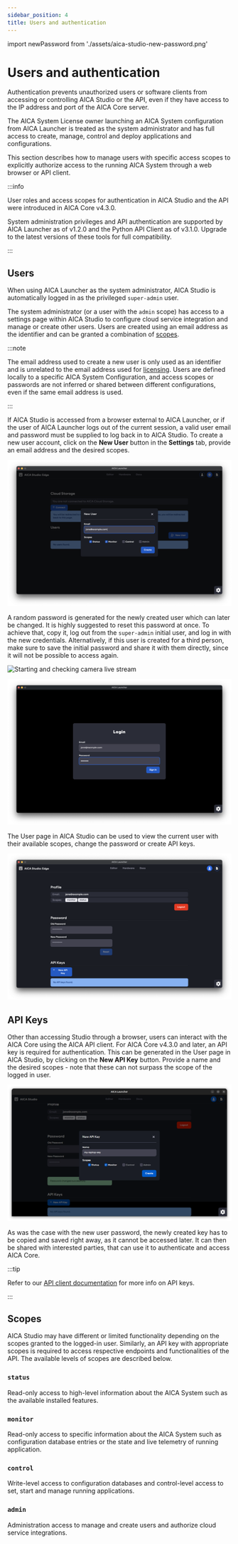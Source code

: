 ```yaml
---
sidebar_position: 4
title: Users and authentication
---
```


import newPassword from './assets/aica-studio-new-password.png'

# Users and authentication

Authentication prevents unauthorized users or software clients from accessing or controlling AICA Studio or the API,
even if they have access to the IP address and port of the AICA Core server.

The AICA System License owner launching an AICA System configuration from AICA Launcher is treated as the system
administrator and has full access to create, manage, control and deploy applications and configurations.

This section describes how to manage users with specific access scopes to explicitly authorize access to the running
AICA System through a web browser or API client.

:::info

User roles and access scopes for authentication in AICA Studio and the API were introduced in AICA Core v4.3.0.

System administration privileges and API authentication are supported by AICA Launcher as of v1.2.0 and the Python API
Client as of v3.1.0. Upgrade to the latest versions of these tools for full compatibility.

:::

## Users

When using AICA Launcher as the system administrator, AICA Studio is automatically logged in as the privileged
`super-admin` user.

The system administrator (or a user with the `admin` scope) has access to a settings page within AICA Studio to
configure cloud service integration and manage or create other users. Users are created using an email address as the
identifier and can be granted a combination of [scopes](#scopes).

:::note

The email address used to create a new user is only used as an identifier and is unrelated to the email address used for
[licensing](installation/licensing.md). Users are defined locally to a specific AICA System Configuration, and access
scopes or passwords are not inferred or shared between different configurations, even if the same email address is used.

:::

If AICA Studio is accessed from a browser external to AICA Launcher, or if the user of AICA Launcher logs out of the
current session, a valid user email and password must be supplied to log back in to AICA Studio. To create a new user
account, click on the **New User** button in the **Settings** tab, provide an email address and the desired scopes.

![aica-studio-create-user](assets/aica-studio-create-user.png)

A random password is generated for the newly created user which can later be changed. It is highly suggested to reset
this password at once. To achieve that, copy it, log out from the `super-admin` initial user, and log in with the new
credentials. Alternatively, if this user is created for a third person, make sure to save the initial password and share
it with them directly, since it will not be possible to access again.

<div class="text--center">
  <img src={newPassword} alt="Starting and checking camera live stream" width="300"/>
</div>

![aica-studio-user-login](assets/aica-studio-user-login.png)

The User page in AICA Studio can be used to view the current user with their available scopes, change the password or
create API keys.

![aica-studio-other-user](assets/aica-studio-other-user.png)

## API Keys

Other than accessing Studio through a browser, users can interact with the AICA Core using the AICA API client. For AICA
Core v4.3.0 and later, an API key is required for authentication. This can be generated in the User page in AICA Studio,
by clicking on the **New API Key** button. Provide a name and the desired scopes - note that these can not surpass the
scope of the logged in user.

![aica-studio-new-key](assets/aica-studio-new-api-key.png)

As was the case with the new user password, the newly created key has to be copied and saved right away, as it cannot be
accessed later. It can then be shared with interested parties, that can use it to authenticate and access AICA Core.

:::tip

Refer to our [API client documentation](https://pypi.org/project/aica-api/) for more info on API keys.

:::

## Scopes

AICA Studio may have different or limited functionality depending on the scopes granted to the logged-in user.
Similarly, an API key with appropriate scopes is required to access respective endpoints and functionalities of the API.
The available levels of scopes are described below.

### `status`

Read-only access to high-level information about the AICA System such as the available installed features.

### `monitor`

Read-only access to specific information about the AICA System such as configuration database entries or the state and
live telemetry of running application.

### `control`

Write-level access to configuration databases and control-level access to set, start and manage running applications.

### `admin`

Administration access to manage and create users and authorize cloud service integrations.
